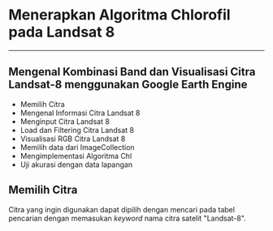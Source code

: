 # Menerapkan Algoritma Chlorofil pada Landsat 8
---

## Mengenal Kombinasi Band dan Visualisasi Citra Landsat-8 menggunakan Google Earth Engine 
- Memilih Citra
- Mengenal Informasi Citra Landsat 8
- Menginput Citra Landsat 8
- Load dan Filtering Citra Landsat 8
- Visualisasi RGB Citra Landsat 8
- Memilih data dari ImageCollection
- Mengimplementasi Algoritma Chl
- Uji akurasi dengan data lapangan

## Memilih Citra
Citra yang ingin digunakan dapat dipilih dengan  mencari pada tabel pencarian dengan memasukan _keyword_ nama citra satelit "Landsat-8".


